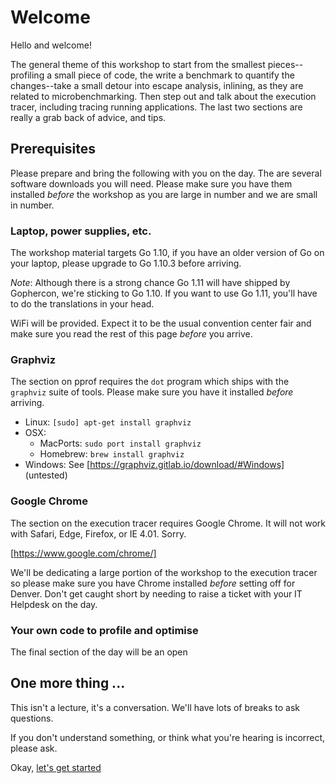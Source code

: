 # Welcome

Hello and welcome!

The general theme of this workshop to start from the smallest pieces--profiling a small piece of code, the write a benchmark to quantify the changes--take a small detour into escape analysis, inlining, as they are related to microbenchmarking. Then step out and talk about the execution tracer, including tracing running applications. The last two sections are really a grab back of advice, and tips.

## Prerequisites

Please prepare and bring the following with you on the day. The are several software downloads you will need. Please make sure you have them installed _before_ the workshop as you are large in number and we are small in number.

### Laptop, power supplies, etc.

The workshop material targets Go 1.10, if you have an older version of Go on your laptop, please upgrade to Go 1.10.3 before arriving.

_Note_: Although there is a strong chance Go 1.11 will have shipped by Gophercon, we're sticking to Go 1.10. If you want to use Go 1.11, you'll have to do the translations in your head.

WiFi will be provided. Expect it to be the usual convention center fair and make sure you read the rest of this page _before_ you arrive.

### Graphviz

The section on pprof requires the `dot` program which ships with the `graphviz` suite of tools. Please make sure you have it installed _before_ arriving.

- Linux: `[sudo] apt-get install graphviz`
- OSX:
  - MacPorts: `sudo port install graphviz`
  - Homebrew: `brew install graphviz`
- Windows: See [https://graphviz.gitlab.io/download/#Windows] (untested) 

### Google Chrome

The section on the execution tracer requires Google Chrome. It will not work with Safari, Edge, Firefox, or IE 4.01. Sorry. 

[https://www.google.com/chrome/]

We'll be dedicating a large portion of the workshop to the execution tracer so please make sure you have Chrome installed _before_ setting off for Denver. Don't get caught short by needing to raise a ticket with your IT Helpdesk on the day.

### Your own code to profile and optimise

The final section of the day will be an open 

## One more thing ...

This isn't a lecture, it's a conversation. We'll have lots of breaks to ask questions.

If you don't understand something, or think what you're hearing is incorrect, please ask.

Okay, [let's get started](../1-profiling/1-profiling.md)